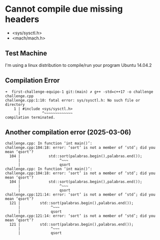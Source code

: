 # Cannot compile due missing headers
- <sys/sysctl.h>
- <mach/mach.h>

## Test Machine
I'm using a linux distribution to compile/run your program Ubuntu 14.04.2

## Compilation Error
```
➜  first-challenge-equipo-1 git:(main) ✗ g++ -std=c++17 -o challenge challenge.cpp
challenge.cpp:1:10: fatal error: sys/sysctl.h: No such file or directory
    1 | #include <sys/sysctl.h>
      |          ^~~~~~~~~~~~~~
compilation terminated.
```

## Another compilation error (2025-03-06)

```
challenge.cpp: In function ‘int main()’:
challenge.cpp:104:18: error: ‘sort’ is not a member of ‘std’; did you mean ‘qsort’?
  104 |             std::sort(palabras.begin(),palabras.end());
      |                  ^~~~
      |                  qsort
challenge.cpp: In function ‘int main()’:
challenge.cpp:104:18: error: ‘sort’ is not a member of ‘std’; did you mean ‘qsort’?
  104 |             std::sort(palabras.begin(),palabras.end());
      |                  ^~~~
      |                  qsort
challenge.cpp:121:14: error: ‘sort’ is not a member of ‘std’; did you mean ‘qsort’?
  121 |         std::sort(palabras.begin(),palabras.end());
      |              ^~~~
      |              qsort
challenge.cpp:121:14: error: ‘sort’ is not a member of ‘std’; did you mean ‘qsort’?
  121 |         std::sort(palabras.begin(),palabras.end());
      |              ^~~~
      |              qsort
```